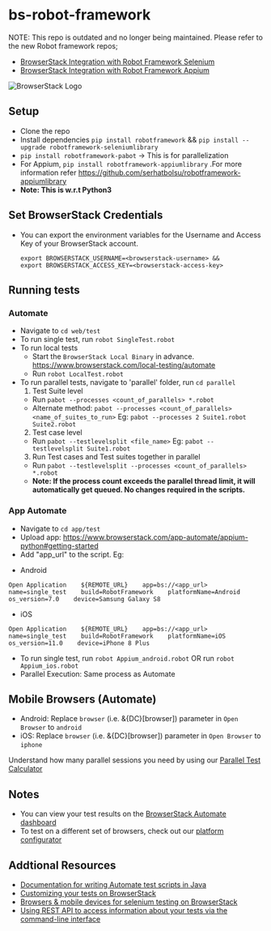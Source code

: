 # bs-robot-framework

NOTE: This repo is outdated and no longer being maintained. Please refer to the new Robot framework repos;
- [BrowserStack Integration with Robot Framework Selenium](https://github.com/BrowserStackCE/browserstack-robot-framework-selenium)
- [BrowserStack Integration with Robot Framework Appium](https://github.com/BrowserStackCE/browserstack-robot-framework-appium)


![BrowserStack Logo](https://d98b8t1nnulk5.cloudfront.net/production/images/layout/logo-header.png?1469004780) 

## Setup
* Clone the repo
* Install dependencies  `pip install robotframework`  &&  `pip install --upgrade robotframework-seleniumlibrary`
* `pip install robotframework-pabot` -> This is for parallelization 
* For Appium, `pip install robotframework-appiumlibrary` .For more information refer https://github.com/serhatbolsu/robotframework-appiumlibrary
* **Note: This is w.r.t Python3**

## Set BrowserStack Credentials 
* You can export the environment variables for the Username and Access Key of your BrowserStack account. 

  ```
  export BROWSERSTACK_USERNAME=<browserstack-username> &&
  export BROWSERSTACK_ACCESS_KEY=<browserstack-access-key>
  ```

## Running tests

### Automate
* Navigate to `cd web/test`
* To run single test, run `robot SingleTest.robot`
* To run local tests
  - Start the `BrowserStack Local Binary` in advance. https://www.browserstack.com/local-testing/automate
  - Run `robot LocalTest.robot`
* To run parallel tests, navigate to 'parallel' folder, run `cd parallel`
  1. Test Suite level
    - Run `pabot --processes <count_of_parallels> *.robot`
    - Alternate method: `pabot --processes <count_of_parallels> <name_of_suites_to_run>` Eg: `pabot --processes 2 Suite1.robot       Suite2.robot`
  2. Test case level
    - Run `pabot --testlevelsplit <file_name>` Eg:  `pabot --testlevelsplit Suite1.robot`
  3. Run Test cases and Test suites together in parallel
    - Run `pabot --testlevelsplit --processes <count_of_parallels> *.robot`
    - **Note: If the process count exceeds the parallel thread limit, it will automatically get queued. No changes required in the scripts.**
    
### App Automate

* Navigate to `cd app/test`
* Upload app: https://www.browserstack.com/app-automate/appium-python#getting-started
* Add "app_url" to the script. Eg: 
- Android
```
Open Application    ${REMOTE_URL}    app=bs://<app_url>    name=single_test    build=RobotFramework    platformName=Android    os_version=7.0    device=Samsung Galaxy S8
```
- iOS
```
Open Application    ${REMOTE_URL}    app=bs://<app_url>    name=single_test    build=RobotFramework    platformName=iOS    os_version=11.0    device=iPhone 8 Plus
```

* To run single test, run `robot Appium_android.robot` OR  run `robot Appium_ios.robot` 
* Parallel Execution: Same process as Automate

  
## Mobile Browsers (Automate)
* Android: Replace `browser` (i.e. &{DC}[browser]) parameter in `Open Browser` to `android`
* iOS: Replace `browser` (i.e. &{DC}[browser]) parameter in `Open Browser` to `iphone`


 Understand how many parallel sessions you need by using our [Parallel Test Calculator](https://www.browserstack.com/automate/parallel-calculator?ref=github)

## Notes
* You can view your test results on the [BrowserStack Automate dashboard](https://www.browserstack.com/automate)
* To test on a different set of browsers, check out our [platform configurator](https://www.browserstack.com/automate/java#setting-os-and-browser)

## Addtional Resources
* [Documentation for writing Automate test scripts in Java](https://www.browserstack.com/automate/java)
* [Customizing your tests on BrowserStack](https://www.browserstack.com/automate/capabilities)
* [Browsers & mobile devices for selenium testing on BrowserStack](https://www.browserstack.com/list-of-browsers-and-platforms?product=automate)
* [Using REST API to access information about your tests via the command-line interface](https://www.browserstack.com/automate/rest-api)
